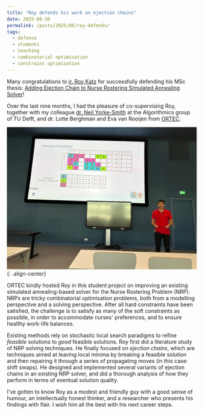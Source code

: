 ```yaml
---
title: "Roy defends his work on ejection chains"
date: 2025-06-30
permalink: /posts/2025/06/roy-defends/
tags:
  - defence
  - students
  - teaching
  - combinatorial optimisation
  - constraint optimisation
---
```


Many congratulations to [ir. Roy Katz](https://www.linkedin.com/in/roy-katz-b687bb238/) for successfully defending his MSc thesis: [Adding Ejection Chain to Nurse Rostering Simulated Annealing Solver](https://repository.tudelft.nl/record/uuid:90eb4f66-b159-4b38-ae64-e929985f2cae)!

Over the last nine months, I had the pleasure of co-supervising Roy, together with my colleague [dr. Neil Yorke-Smith](https://www.tudelft.nl/ewi/over-de-faculteit/afdelingen/software-technology/algorithmics/people/neil-yorke-smith) at the Algorithmics group of TU Delft, and dr. Lotte Berghman and Eva van Rooijen from [ORTEC](https://ortec.com).

![Roy presents in front of a big screen in a lecture room. The slide reads "Example InfeasibleEC" and shows a table that demonstrates an example NRP for one week, with four nurses and three types of shifts (morning, afternoon and night). It also shows constraints for each nurse in terms of maximum work load, maximum number of night shifts, and their preference w.r.t. how many sequential shifts they have. Below the table is an overview of the coverage constraints. The table itself contains a feasible solution.](/images/2025/2025-06-30_roy-katz_1024x768.jpg){: .align-center}

ORTEC kindly hosted Roy in this student project on improving an existing simulated annealing-based solver for the Nurse Rostering Problem (NRP). NRPs are tricky combinatorial optimisation problems, both from a modelling perspective and a solving perspective. After all hard constraints have been satisfied, the challenge is to satisfy as many of the soft constraints as possible, in order to accommodate nurses' preferences, and to ensure healthy work-life balances.

Existing methods rely on stochastic local search paradigms to refine *feasible* solutions to *good* feasible solutions. Roy first did a literature study of NRP solving techniques. He finally focused on *ejection chains*, which are techniques aimed at leaving local minima by breaking a feasible solution and then repairing it through a series of propagating moves (in this case: shift swaps). He designed and implemented several variants of ejection chains in an existing NRP solver, and did a thorough analysis of how they perform in terms of eventual solution quality.

I've gotten to know Roy as a modest and friendly guy with a good sense of humour, an intellectually honest thinker, and a researcher who presents his findings with flair. I wish him all the best with his next career steps.